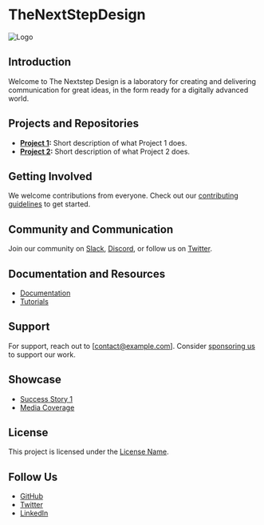 # TheNextStepDesign

![Logo](https://media.licdn.com/dms/image/C4E0BAQEYz0SoFl4d8Q/company-logo_200_200/0/1631311649530?e=1725494400&v=beta&t=VtdEiFuPyocOSWIbjOgEy0KDCGBLkwPPuDHOI9878MM)

## Introduction
Welcome to The Nextstep Design is a laboratory for creating and delivering communication for great ideas, in the form ready for a digitally advanced world.

## Projects and Repositories
- **[Project 1](link-to-repo):** Short description of what Project 1 does.
- **[Project 2](link-to-repo):** Short description of what Project 2 does.

## Getting Involved
We welcome contributions from everyone. Check out our [contributing guidelines](link-to-CONTRIBUTING.md) to get started.

## Community and Communication
Join our community on [Slack](link), [Discord](link), or follow us on [Twitter](link).

## Documentation and Resources
- [Documentation](link-to-docs)
- [Tutorials](link-to-tutorials)

## Support
For support, reach out to [contact@example.com]. Consider [sponsoring us](link-to-sponsorship) to support our work.

## Showcase
- [Success Story 1](link)
- [Media Coverage](link)

## License
This project is licensed under the [License Name](link-to-license).

## Follow Us
- [GitHub](https://github.com/organization)
- [Twitter](https://twitter.com/organization)
- [LinkedIn](https://linkedin.com/company/organization)

